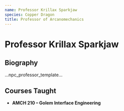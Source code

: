 ```yaml
---
name: Professor Krillax Sparkjaw
species: Copper Dragon
title: Professor of Arcanomechanics
---
```


# Professor Krillax Sparkjaw

## Biography
...npc_professor_template...

## Courses Taught
- **AMCH 210 – Golem Interface Engineering**
